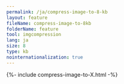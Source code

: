 ```yaml
---
permalink: /ja/compress-image-to-8-kb
layout: feature
fileName: compress-image-to-8kb
folderName: feature
tool: imgcompression
lang: ja
size: 8
type: kb
nointernationalization: true
---
```

{%- include compress-image-to-X.html -%}
      